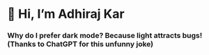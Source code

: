 # 👋 Hi, I’m Adhiraj Kar

<!---
adhiraj23zelthy/adhiraj23zelthy is a ✨ special ✨ repository because its `README.md` (this file) appears on your GitHub profile.
You can click the Preview link to take a look at your changes.
--->
### Why do I prefer dark mode? Because light attracts bugs! (Thanks to ChatGPT for this unfunny joke)
